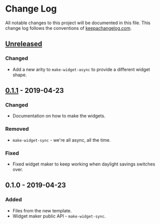 # Change Log
All notable changes to this project will be documented in this file. This change log follows the conventions of [keepachangelog.com](http://keepachangelog.com/).

## [Unreleased]
### Changed
- Add a new arity to `make-widget-async` to provide a different widget shape.

## [0.1.1] - 2019-04-23
### Changed
- Documentation on how to make the widgets.

### Removed
- `make-widget-sync` - we're all async, all the time.

### Fixed
- Fixed widget maker to keep working when daylight savings switches over.

## 0.1.0 - 2019-04-23
### Added
- Files from the new template.
- Widget maker public API - `make-widget-sync`.

[Unreleased]: https://github.com/your-name/jmxspy/compare/0.1.1...HEAD
[0.1.1]: https://github.com/your-name/jmxspy/compare/0.1.0...0.1.1
